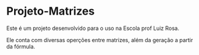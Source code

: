 # Projeto-Matrizes

Este é um projeto desenvolvido para o uso na Escola prof Luiz Rosa.

Ele conta com diversas operções entre matrizes, além da geração a partir da fórmula.
